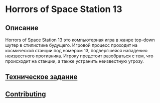 # Horrors of Space Station 13
## Описание 
Horrors of Space Station 13 это компьютерная игра в жанре top-down шутер в стилистике будущего.
Игровой процесс проходит на космической станции под номером 13, подвергшейся нападению неизвестного противника. Игроку предстоит разобраться с тем, что происходит на станции, а также устранить неизвестную угрозу.
## [Техническое задание](https://github.com/svedete1/horrors-of-space-station-13/blob/dev/TECHNICAL%20SPECIFICATION.md)

## [Contributing](/docs/CONTRIBUTING.md)

